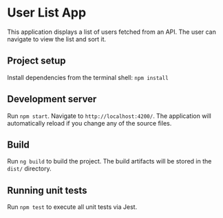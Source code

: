 # User List App

This application displays a list of users fetched from an API. The user can navigate to view the list and sort it.

## Project setup

Install dependencies from the terminal shell: `npm install`

## Development server

Run `npm start`. Navigate to `http://localhost:4200/`. The application will automatically reload if you change any of the source files.

## Build

Run `ng build` to build the project. The build artifacts will be stored in the `dist/` directory.

## Running unit tests

Run `npm test` to execute all unit tests via Jest.
